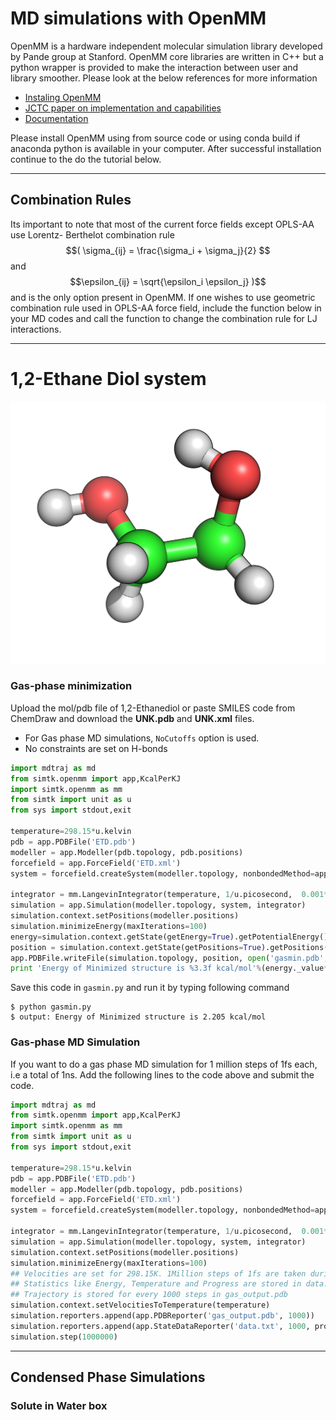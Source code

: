 # MD simulations with OpenMM


OpenMM is a hardware independent molecular simulation library developed by Pande group at Stanford. OpenMM core libraries are written in C++ but a python wrapper is provided to make the interaction between user and library smoother. Please look at the below references for more information

-  [Instaling OpenMM](http://docs.openmm.org/7.0.0/userguide/application.html#installing-openmm)
-  [JCTC paper on implementation and capabilities](http://pubs.acs.org/doi/abs/10.1021/ct300857j) 
-  [Documentation](http://openmm.org/documentation.html) 

Please install OpenMM using from source code or using conda build if anaconda python is available in your computer. After successful installation continue to the do the tutorial below.

---
## Combination Rules 
Its important to note that most of the current force fields except OPLS-AA use Lorentz- Berthelot combination rule $$( \sigma_{ij} = \frac{\sigma_i + \sigma_j}{2} $$ and $$\epsilon_{ij} = \sqrt{\epsilon_i \epsilon_j} )$$ and is the only option present in OpenMM. If one wishes to use geometric combination rule used in OPLS-AA force field, include the function below in your MD codes and call the function to change the combination rule for LJ interactions. 

---
# 1,2-Ethane Diol system 
![](test.png)
### Gas-phase minimization 

Upload the mol/pdb file of 1,2-Ethanediol or paste SMILES code from ChemDraw and download the **UNK.pdb** and **UNK.xml** files.

- For Gas phase MD simulations, `NoCutoffs` option is used.
- No constraints are set on H-bonds


```python
import mdtraj as md
from simtk.openmm import app,KcalPerKJ
import simtk.openmm as mm
from simtk import unit as u
from sys import stdout,exit

temperature=298.15*u.kelvin
pdb = app.PDBFile('ETD.pdb')
modeller = app.Modeller(pdb.topology, pdb.positions)
forcefield = app.ForceField('ETD.xml')
system = forcefield.createSystem(modeller.topology, nonbondedMethod=app.NoCutoff,  constraints=None)

integrator = mm.LangevinIntegrator(temperature, 1/u.picosecond,  0.001*u.picoseconds)
simulation = app.Simulation(modeller.topology, system, integrator)
simulation.context.setPositions(modeller.positions)
simulation.minimizeEnergy(maxIterations=100)
energy=simulation.context.getState(getEnergy=True).getPotentialEnergy()
position = simulation.context.getState(getPositions=True).getPositions()
app.PDBFile.writeFile(simulation.topology, position, open('gasmin.pdb', 'w'))
print 'Energy of Minimized structure is %3.3f kcal/mol'%(energy._value*KcalPerKJ)

```

Save this code in `gasmin.py` and run it by typing following  command  
```
$ python gasmin.py 
$ output: Energy of Minimized structure is 2.205 kcal/mol
```
### Gas-phase MD Simulation

If you want to do a gas phase MD simulation for 1 million steps of 1fs each, i.e a total of 1ns. Add the following lines to the code above and submit the code.

```python
import mdtraj as md
from simtk.openmm import app,KcalPerKJ
import simtk.openmm as mm
from simtk import unit as u
from sys import stdout,exit

temperature=298.15*u.kelvin
pdb = app.PDBFile('ETD.pdb')
modeller = app.Modeller(pdb.topology, pdb.positions)
forcefield = app.ForceField('ETD.xml')
system = forcefield.createSystem(modeller.topology, nonbondedMethod=app.NoCutoff,  constraints=None)

integrator = mm.LangevinIntegrator(temperature, 1/u.picosecond,  0.001*u.picoseconds)
simulation = app.Simulation(modeller.topology, system, integrator)
simulation.context.setPositions(modeller.positions)
simulation.minimizeEnergy(maxIterations=100)
## Velocities are set for 298.15K. 1Million steps of 1fs are taken during MD simulation. 
## Statistics like Energy, Temperature and Progress are stored in data.txt
## Trajectory is stored for every 1000 steps in gas_output.pdb
simulation.context.setVelocitiesToTemperature(temperature)
simulation.reporters.append(app.PDBReporter('gas_output.pdb', 1000))
simulation.reporters.append(app.StateDataReporter('data.txt', 1000, progress=True, temperature=True, potentialEnergy=True, density=True,totalSteps=10000,speed=True))
simulation.step(1000000)
```

--- 
## Condensed Phase Simulations

### Solute in Water box